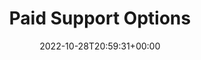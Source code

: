 ---
title: "Paid Support Options"
icon: credit_card
description: "Lotus Labs UK offer a paid support option for hosting and maintaining Lotus Docs."
lead: "Paid Support."
date: 2022-10-28T20:59:31+00:00
lastmod: 2022-10-28T20:59:31+00:00
draft: true
images: []
weight: 506
toc: true
---